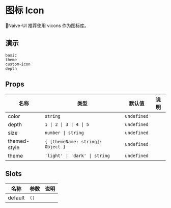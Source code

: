# 图标 Icon

Naive-UI 推荐使用 <n-a href="https://vicons.vercel.app/">vicons</n-a> 作为图标库。

## 演示

```demo
basic
theme
custom-icon
depth
```

## Props

| 名称         | 类型                              | 默认值      | 说明 |
| ------------ | --------------------------------- | ----------- | ---- |
| color        | `string`                          | `undefined` |      |
| depth        | `1 \| 2 \| 3 \| 4 \| 5`           | `undefined` |      |
| size         | `number \| string`                | `undefined` |      |
| themed-style | `{ [themeName: string]: Object }` | `undefined` |      |
| theme        | `'light' \| 'dark' \| string`     | `undefined` |      |

## Slots

| 名称    | 参数 | 说明 |
| ------- | ---- | ---- |
| default | `()` |      |

<!-- icons -->
